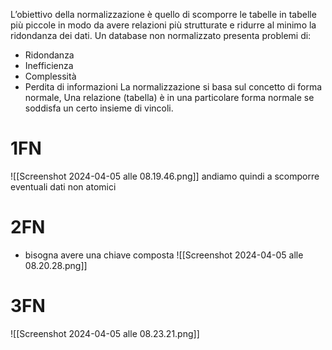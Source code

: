 L’obiettivo della normalizzazione è quello di scomporre le tabelle in tabelle più piccole in modo da avere relazioni più strutturate e ridurre al minimo la ridondanza dei dati.
Un database non normalizzato presenta problemi di:
- Ridondanza
- Inefficienza
- Complessità
- Perdita di informazioni
La normalizzazione si basa sul concetto di forma normale, Una relazione (tabella) è in una particolare forma normale se soddisfa un certo insieme di vincoli.
# 1FN
![[Screenshot 2024-04-05 alle 08.19.46.png]]
andiamo quindi a scomporre eventuali dati non atomici
# 2FN
- bisogna avere una chiave composta
![[Screenshot 2024-04-05 alle 08.20.28.png]]
# 3FN
![[Screenshot 2024-04-05 alle 08.23.21.png]]